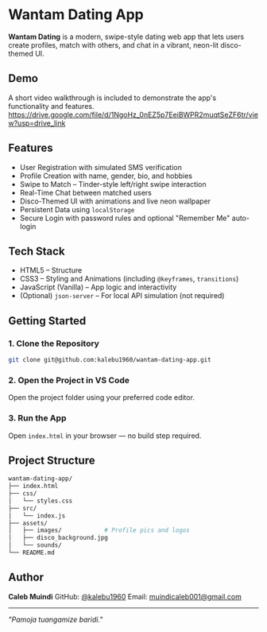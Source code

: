 # Wantam Dating App

**Wantam Dating** is a modern, swipe-style dating web app that lets users create profiles, match with others, and chat in a vibrant, neon-lit disco-themed UI.

## Demo

A short video walkthrough is included to demonstrate the app's functionality and features.
https://drive.google.com/file/d/1NgoHz_0nEZ5p7EeiBWPR2muqtSeZF6tr/view?usp=drive_link

## Features

* User Registration with simulated SMS verification
* Profile Creation with name, gender, bio, and hobbies
* Swipe to Match – Tinder-style left/right swipe interaction
* Real-Time Chat between matched users
* Disco-Themed UI with animations and live neon wallpaper
* Persistent Data using `localStorage`
* Secure Login with password rules and optional "Remember Me" auto-login

## Tech Stack

* HTML5 – Structure
* CSS3 – Styling and Animations (including `@keyframes`, `transitions`)
* JavaScript (Vanilla) – App logic and interactivity
* (Optional) `json-server` – For local API simulation (not required)

## Getting Started

### 1. Clone the Repository

```bash
git clone git@github.com:kalebu1960/wantam-dating-app.git
```

### 2. Open the Project in VS Code

Open the project folder using your preferred code editor.

### 3. Run the App

Open `index.html` in your browser — no build step required.

## Project Structure

```bash
wantam-dating-app/
├── index.html
├── css/
│   └── styles.css
├── src/
│   └── index.js
├── assets/
│   ├── images/            # Profile pics and logos
│   ├── disco_background.jpg
│   └── sounds/
└── README.md
```

## Author

**Caleb Muindi**
GitHub: [@kalebu1960](https://github.com/kalebu1960)
Email: [muindicaleb001@gmail.com](mailto:muindicaleb001@gmail.com)

---

*"Pamoja tuangamize baridi."*
